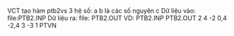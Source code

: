 VCT tạo hàm ptb2vs 3 hệ số:
a
b       là các số nguyên
c
Dữ liệu vào: file:PTB2.INP
Dữ liệu ra: file: PTB2.OUT
VD:
PTB2.INP            PTB2.OUT
2 4 -2              0,4 -2,4
3 -3 1              PTVN